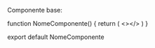 Componente base:

function NomeComponente() {
    return (
        <></>
    )
}

export default NomeComponente
